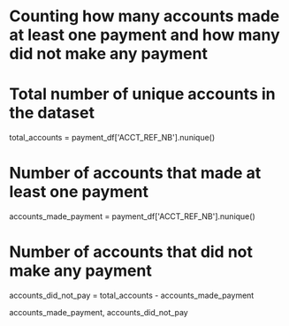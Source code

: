 # Counting how many accounts made at least one payment and how many did not make any payment

# Total number of unique accounts in the dataset
total_accounts = payment_df['ACCT_REF_NB'].nunique()

# Number of accounts that made at least one payment
accounts_made_payment = payment_df['ACCT_REF_NB'].nunique()

# Number of accounts that did not make any payment
accounts_did_not_pay = total_accounts - accounts_made_payment

accounts_made_payment, accounts_did_not_pay
